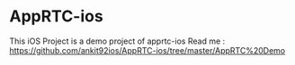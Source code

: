 # AppRTC-ios
This iOS Project is a demo project of apprtc-ios
Read me : https://github.com/ankit92ios/AppRTC-ios/tree/master/AppRTC%20Demo
